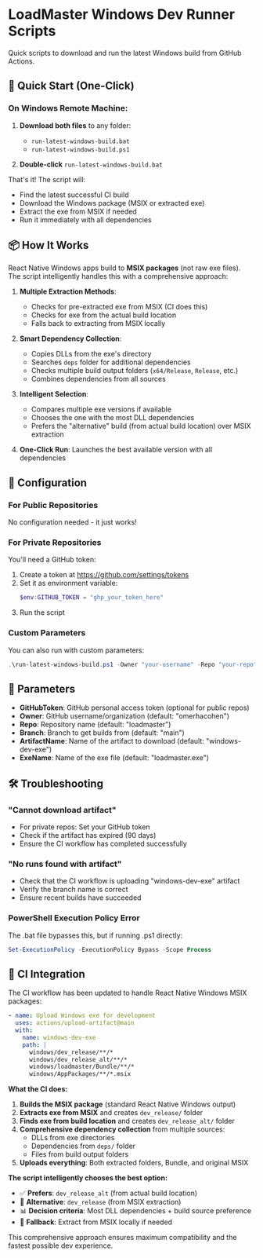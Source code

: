 # LoadMaster Windows Dev Runner Scripts

Quick scripts to download and run the latest Windows build from GitHub Actions.

## 🚀 Quick Start (One-Click)

### On Windows Remote Machine:

1. **Download both files** to any folder:
   - `run-latest-windows-build.bat`
   - `run-latest-windows-build.ps1`

2. **Double-click** `run-latest-windows-build.bat`

That's it! The script will:
- Find the latest successful CI build
- Download the Windows package (MSIX or extracted exe)
- Extract the exe from MSIX if needed
- Run it immediately with all dependencies

## 📦 How It Works

React Native Windows apps build to **MSIX packages** (not raw exe files). The script intelligently handles this with a comprehensive approach:

1. **Multiple Extraction Methods**: 
   - Checks for pre-extracted exe from MSIX (CI does this)
   - Checks for exe from the actual build location
   - Falls back to extracting from MSIX locally

2. **Smart Dependency Collection**:
   - Copies DLLs from the exe's directory
   - Searches `deps` folder for additional dependencies
   - Checks multiple build output folders (`x64/Release`, `Release`, etc.)
   - Combines dependencies from all sources

3. **Intelligent Selection**:
   - Compares multiple exe versions if available
   - Chooses the one with the most DLL dependencies
   - Prefers the "alternative" build (from actual build location) over MSIX extraction

4. **One-Click Run**: Launches the best available version with all dependencies

## 🔧 Configuration

### For Public Repositories
No configuration needed - it just works!

### For Private Repositories
You'll need a GitHub token:

1. Create a token at https://github.com/settings/tokens
2. Set it as environment variable:
   ```powershell
   $env:GITHUB_TOKEN = "ghp_your_token_here"
   ```
3. Run the script

### Custom Parameters
You can also run with custom parameters:

```powershell
.\run-latest-windows-build.ps1 -Owner "your-username" -Repo "your-repo" -Branch "feature-branch"
```

## 📝 Parameters

- **GitHubToken**: GitHub personal access token (optional for public repos)
- **Owner**: GitHub username/organization (default: "omerhacohen")
- **Repo**: Repository name (default: "loadmaster")
- **Branch**: Branch to get builds from (default: "main")
- **ArtifactName**: Name of the artifact to download (default: "windows-dev-exe")
- **ExeName**: Name of the exe file (default: "loadmaster.exe")

## 🛠️ Troubleshooting

### "Cannot download artifact"
- For private repos: Set your GitHub token
- Check if the artifact has expired (90 days)
- Ensure the CI workflow has completed successfully

### "No runs found with artifact"
- Check that the CI workflow is uploading "windows-dev-exe" artifact
- Verify the branch name is correct
- Ensure recent builds have succeeded

### PowerShell Execution Policy Error
The .bat file bypasses this, but if running .ps1 directly:
```powershell
Set-ExecutionPolicy -ExecutionPolicy Bypass -Scope Process
```

## 🔄 CI Integration

The CI workflow has been updated to handle React Native Windows MSIX packages:

```yaml
- name: Upload Windows exe for development
  uses: actions/upload-artifact@main
  with:
    name: windows-dev-exe
    path: |
      windows/dev_release/**/*
      windows/dev_release_alt/**/*
      windows/loadmaster/Bundle/**/*
      windows/AppPackages/**/*.msix
```

**What the CI does:**

1. **Builds the MSIX package** (standard React Native Windows output)
2. **Extracts exe from MSIX** and creates `dev_release/` folder
3. **Finds exe from build location** and creates `dev_release_alt/` folder  
4. **Comprehensive dependency collection** from multiple sources:
   - DLLs from exe directories
   - Dependencies from `deps/` folder
   - Files from build output folders
5. **Uploads everything**: Both extracted folders, Bundle, and original MSIX

**The script intelligently chooses the best option:**
- ✅ **Prefers**: `dev_release_alt` (from actual build location)
- 🔄 **Alternative**: `dev_release` (from MSIX extraction)
- 📊 **Decision criteria**: Most DLL dependencies + build source preference
- 🚨 **Fallback**: Extract from MSIX locally if needed

This comprehensive approach ensures maximum compatibility and the fastest possible dev experience. 